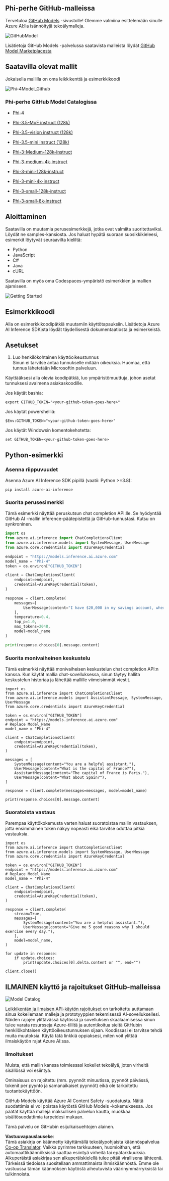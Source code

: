 <!--
CO_OP_TRANSLATOR_METADATA:
{
  "original_hash": "fb67a08b9fc911a10ed58081fadef416",
  "translation_date": "2025-07-16T19:02:11+00:00",
  "source_file": "md/01.Introduction/02/02.GitHubModel.md",
  "language_code": "fi"
}
-->
## Phi-perhe GitHub-malleissa

Tervetuloa [GitHub Models](https://github.com/marketplace/models) -sivustolle! Olemme valmiina esittelemään sinulle Azure AI:lla isännöityjä tekoälymalleja.

![GitHubModel](../../../../../translated_images/GitHub_ModelCatalog.aa43c51c36454747ca1cc1ffa799db02cc66b4fb7e8495311701adb072442df8.fi.png)

Lisätietoja GitHub Models -palvelussa saatavista malleista löydät [GitHub Model Marketplacesta](https://github.com/marketplace/models)

## Saatavilla olevat mallit

Jokaisella mallilla on oma leikkikenttä ja esimerkkikoodi

![Phi-4Model_Github](../../../../../translated_images/GitHub_ModelPlay.cf6a9f1106e048535478f17ed0078551c3959884e4083eb62a895bb089dd831c.fi.png)

### Phi-perhe GitHub Model Catalogissa

- [Phi-4](https://github.com/marketplace/models/azureml/Phi-4)

- [Phi-3.5-MoE instruct (128k)](https://github.com/marketplace/models/azureml/Phi-3-5-MoE-instruct)

- [Phi-3.5-vision instruct (128k)](https://github.com/marketplace/models/azureml/Phi-3-5-vision-instruct)

- [Phi-3.5-mini instruct (128k)](https://github.com/marketplace/models/azureml/Phi-3-5-mini-instruct)

- [Phi-3-Medium-128k-Instruct](https://github.com/marketplace/models/azureml/Phi-3-medium-128k-instruct)

- [Phi-3-medium-4k-instruct](https://github.com/marketplace/models/azureml/Phi-3-medium-4k-instruct)

- [Phi-3-mini-128k-instruct](https://github.com/marketplace/models/azureml/Phi-3-mini-128k-instruct)

- [Phi-3-mini-4k-instruct](https://github.com/marketplace/models/azureml/Phi-3-mini-4k-instruct)

- [Phi-3-small-128k-instruct](https://github.com/marketplace/models/azureml/Phi-3-small-128k-instruct)

- [Phi-3-small-8k-instruct](https://github.com/marketplace/models/azureml/Phi-3-small-8k-instruct)

## Aloittaminen

Saatavilla on muutamia perusesimerkkejä, jotka ovat valmiita suoritettaviksi. Löydät ne samples-kansiosta. Jos haluat hypätä suoraan suosikkikieleesi, esimerkit löytyvät seuraavilta kieliltä:

- Python
- JavaScript
- C#
- Java
- cURL

Saatavilla on myös oma Codespaces-ympäristö esimerkkien ja mallien ajamiseen.

![Getting Started](../../../../../translated_images/GitHub_ModelGetStarted.150220a802da6fb67944ad93c1a4c7b8a9811e43d77879a149ecf54c02928c6b.fi.png)

## Esimerkkikoodi

Alla on esimerkkikoodipätkiä muutamiin käyttötapauksiin. Lisätietoja Azure AI Inference SDK:sta löydät täydellisestä dokumentaatiosta ja esimerkeistä.

## Asetukset

1. Luo henkilökohtainen käyttöoikeustunnus  
Sinun ei tarvitse antaa tunnukselle mitään oikeuksia. Huomaa, että tunnus lähetetään Microsoftin palveluun.

Käyttääksesi alla olevia koodipätkiä, luo ympäristömuuttuja, johon asetat tunnuksesi avaimena asiakaskoodille.

Jos käytät bashia:  
```
export GITHUB_TOKEN="<your-github-token-goes-here>"
```  
Jos käytät powershelliä:  

```
$Env:GITHUB_TOKEN="<your-github-token-goes-here>"
```  

Jos käytät Windowsin komentokehotetta:  

```
set GITHUB_TOKEN=<your-github-token-goes-here>
```  

## Python-esimerkki

### Asenna riippuvuudet  
Asenna Azure AI Inference SDK pipillä (vaatii: Python >=3.8):

```
pip install azure-ai-inference
```  
### Suorita perusesimerkki

Tämä esimerkki näyttää peruskutsun chat completion API:lle. Se hyödyntää GitHub AI -mallin inference-päätepistettä ja GitHub-tunnustasi. Kutsu on synkroninen.

```python
import os
from azure.ai.inference import ChatCompletionsClient
from azure.ai.inference.models import SystemMessage, UserMessage
from azure.core.credentials import AzureKeyCredential

endpoint = "https://models.inference.ai.azure.com"
model_name = "Phi-4"
token = os.environ["GITHUB_TOKEN"]

client = ChatCompletionsClient(
    endpoint=endpoint,
    credential=AzureKeyCredential(token),
)

response = client.complete(
    messages=[
        UserMessage(content="I have $20,000 in my savings account, where I receive a 4% profit per year and payments twice a year. Can you please tell me how long it will take for me to become a millionaire? Also, can you please explain the math step by step as if you were explaining it to an uneducated person?"),
    ],
    temperature=0.4,
    top_p=1.0,
    max_tokens=2048,
    model=model_name
)

print(response.choices[0].message.content)
```

### Suorita monivaiheinen keskustelu

Tämä esimerkki näyttää monivaiheisen keskustelun chat completion API:n kanssa. Kun käytät mallia chat-sovelluksessa, sinun täytyy hallita keskustelun historiaa ja lähettää mallille viimeisimmät viestit.

```
import os
from azure.ai.inference import ChatCompletionsClient
from azure.ai.inference.models import AssistantMessage, SystemMessage, UserMessage
from azure.core.credentials import AzureKeyCredential

token = os.environ["GITHUB_TOKEN"]
endpoint = "https://models.inference.ai.azure.com"
# Replace Model_Name
model_name = "Phi-4"

client = ChatCompletionsClient(
    endpoint=endpoint,
    credential=AzureKeyCredential(token),
)

messages = [
    SystemMessage(content="You are a helpful assistant."),
    UserMessage(content="What is the capital of France?"),
    AssistantMessage(content="The capital of France is Paris."),
    UserMessage(content="What about Spain?"),
]

response = client.complete(messages=messages, model=model_name)

print(response.choices[0].message.content)
```

### Suoratoista vastaus

Parempaa käyttökokemusta varten haluat suoratoistaa mallin vastauksen, jotta ensimmäinen token näkyy nopeasti eikä tarvitse odottaa pitkiä vastauksia.

```
import os
from azure.ai.inference import ChatCompletionsClient
from azure.ai.inference.models import SystemMessage, UserMessage
from azure.core.credentials import AzureKeyCredential

token = os.environ["GITHUB_TOKEN"]
endpoint = "https://models.inference.ai.azure.com"
# Replace Model_Name
model_name = "Phi-4"

client = ChatCompletionsClient(
    endpoint=endpoint,
    credential=AzureKeyCredential(token),
)

response = client.complete(
    stream=True,
    messages=[
        SystemMessage(content="You are a helpful assistant."),
        UserMessage(content="Give me 5 good reasons why I should exercise every day."),
    ],
    model=model_name,
)

for update in response:
    if update.choices:
        print(update.choices[0].delta.content or "", end="")

client.close()
```

## ILMAINEN käyttö ja rajoitukset GitHub-malleissa

![Model Catalog](../../../../../translated_images/GitHub_Model.ca6c125cb3117d0ea7c2e204b066ee4619858d28e7b1a419c262443c5e9a2d5b.fi.png)

[Leikkikentän ja ilmaisen API-käytön rajoitukset](https://docs.github.com/en/github-models/prototyping-with-ai-models#rate-limits) on tarkoitettu auttamaan sinua kokeilemaan malleja ja prototyyppien tekemisessä AI-sovelluksellesi. Näiden rajojen ylittävässä käytössä ja sovelluksen skaalaamisessa sinun tulee varata resursseja Azure-tililtä ja autentikoitua sieltä GitHubin henkilökohtaisen käyttöoikeustunnuksen sijaan. Koodissasi ei tarvitse tehdä muita muutoksia. Käytä tätä linkkiä oppiaksesi, miten voit ylittää ilmaiskäytön rajat Azure AI:ssa.

### Ilmoitukset

Muista, että mallin kanssa toimiessasi kokeilet tekoälyä, joten virheitä sisällössä voi esiintyä.

Ominaisuus on rajoitettu (mm. pyynnöt minuutissa, pyynnöt päivässä, tokenit per pyyntö ja samanaikaiset pyynnöt) eikä ole tarkoitettu tuotantokäyttöön.

GitHub Models käyttää Azure AI Content Safety -suodatusta. Näitä suodattimia ei voi poistaa käytöstä GitHub Models -kokemuksessa. Jos päätät käyttää malleja maksullisen palvelun kautta, muokkaa sisältösuodattimia tarpeidesi mukaan.

Tämä palvelu on GitHubin esijulkaisuehtojen alainen.

**Vastuuvapauslauseke**:  
Tämä asiakirja on käännetty käyttämällä tekoälypohjaista käännöspalvelua [Co-op Translator](https://github.com/Azure/co-op-translator). Vaikka pyrimme tarkkuuteen, huomioithan, että automaattikäännöksissä saattaa esiintyä virheitä tai epätarkkuuksia. Alkuperäistä asiakirjaa sen alkuperäiskielellä tulee pitää virallisena lähteenä. Tärkeissä tiedoissa suositellaan ammattimaista ihmiskäännöstä. Emme ole vastuussa tämän käännöksen käytöstä aiheutuvista väärinymmärryksistä tai tulkinnoista.